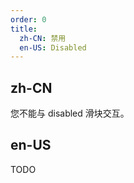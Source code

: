 ```yaml
---
order: 0
title:
  zh-CN: 禁用
  en-US: Disabled
---
```


## zh-CN

您不能与 disabled 滑块交互。

## en-US

TODO
